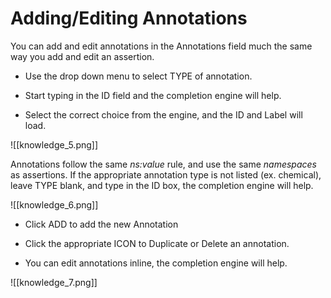 # Adding/Editing Annotations

You can add and edit annotations in the Annotations field much the same way you add and edit an assertion.

*  Use the drop down menu to select TYPE of annotation.

*  Start typing in the ID field and the completion engine will help.

*  Select the correct choice from the engine, and the ID and Label will load.

![[knowledge_5.png]]

Annotations follow the same  *ns:value*  rule, and use the same  *namespaces*  as assertions. If the appropriate annotation type is not listed (ex. chemical), leave TYPE blank, and type in the ID box, the completion engine will help.

![[knowledge_6.png]]

*  Click ADD to add the new Annotation

*  Click the appropriate ICON to Duplicate or Delete an annotation.

*  You can edit annotations inline, the completion engine will help.

![[knowledge_7.png]]


